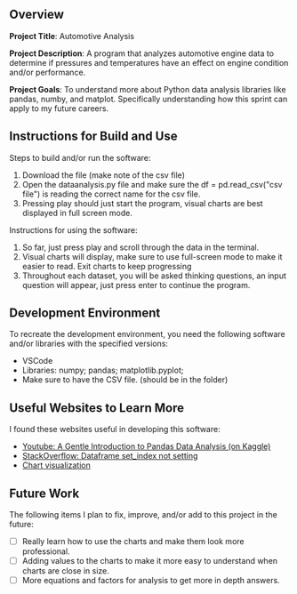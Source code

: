 ## Overview

**Project Title**: Automotive Analysis

**Project Description**: A program that analyzes automotive engine data to determine if pressures and temperatures have an effect on engine condition and/or performance.

**Project Goals**: To understand more about Python data analysis libraries like pandas, numby, and matplot. Specifically understanding how this sprint can apply to my future careers. 

## Instructions for Build and Use

Steps to build and/or run the software:

1. Download the file (make note of the csv file)
2. Open the dataanalysis.py file and make sure the df = pd.read_csv("csv file") is reading the correct name for the csv file.
3. Pressing play should just start the program, visual charts are best displayed in full screen mode. 

Instructions for using the software:

1. So far, just press play and scroll through the data in the terminal. 
2. Visual charts will display, make sure to use full-screen mode to make it easier to read. Exit charts to keep progressing
3. Throughout each dataset, you will be asked thinking questions, an input question will appear, just press enter to continue the program. 

## Development Environment 

To recreate the development environment, you need the following software and/or libraries with the specified versions:

* VSCode
* Libraries: numpy; pandas; matplotlib.pyplot;
* Make sure to have the CSV file. (should be in the folder)

## Useful Websites to Learn More

I found these websites useful in developing this software:

* [Youtube: A Gentle Introduction to Pandas Data Analysis (on Kaggle)](https://www.youtube.com/watch?v=_Eb0utIRdkw)
* [StackOverflow: Dataframe set_index not setting](https://stackoverflow.com/questions/42196337/dataframe-set-index-not-setting)
* [Chart visualization](https://pandas.pydata.org/docs/user_guide/visualization.html)

## Future Work

The following items I plan to fix, improve, and/or add to this project in the future:

* [ ] Really learn how to use the charts and make them look more professional. 
* [ ] Adding values to the charts to make it more easy to understand when charts are close in size.
* [ ] More equations and factors for analysis to get more in depth answers. 

